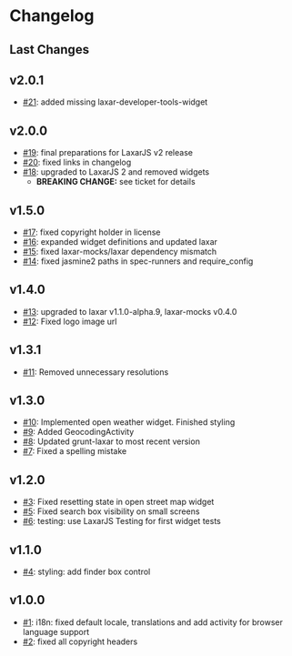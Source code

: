 # Changelog

## Last Changes


## v2.0.1

- [#21](https://github.com/LaxarJS/finder-demo/issues/21): added missing laxar-developer-tools-widget


## v2.0.0

- [#19](https://github.com/LaxarJS/finder-demo/issues/19): final preparations for LaxarJS v2 release
- [#20](https://github.com/LaxarJS/finder-demo/issues/20): fixed links in changelog
- [#18](https://github.com/LaxarJS/finder-demo/issues/18): upgraded to LaxarJS 2 and removed widgets
   + **BREAKING CHANGE:** see ticket for details


## v1.5.0

- [#17](https://github.com/LaxarJS/finder-demo/issues/17): fixed copyright holder in license
- [#16](https://github.com/LaxarJS/finder-demo/issues/16): expanded widget definitions and updated laxar
- [#15](https://github.com/LaxarJS/finder-demo/issues/15): fixed laxar-mocks/laxar dependency mismatch
- [#14](https://github.com/LaxarJS/finder-demo/issues/14): fixed jasmine2 paths in spec-runners and require_config


## v1.4.0

- [#13](https://github.com/LaxarJS/finder-demo/issues/13): upgraded to laxar v1.1.0-alpha.9, laxar-mocks v0.4.0
- [#12](https://github.com/LaxarJS/finder-demo/issues/12): Fixed logo image url


## v1.3.1

- [#11](https://github.com/LaxarJS/finder-demo/issues/11): Removed unnecessary resolutions


## v1.3.0

- [#10](https://github.com/LaxarJS/finder-demo/issues/10): Implemented open weather widget. Finished styling
- [#9](https://github.com/LaxarJS/finder-demo/issues/9): Added GeocodingActivity
- [#8](https://github.com/LaxarJS/finder-demo/issues/8): Updated grunt-laxar to most recent version
- [#7](https://github.com/LaxarJS/finder-demo/issues/7): Fixed a spelling mistake


## v1.2.0

- [#3](https://github.com/LaxarJS/finder-demo/issues/3): Fixed resetting state in open street map widget
- [#5](https://github.com/LaxarJS/finder-demo/issues/5): Fixed search box visibility on small screens
- [#6](https://github.com/LaxarJS/finder-demo/issues/6): testing: use LaxarJS Testing for first widget tests


## v1.1.0

- [#4](https://github.com/LaxarJS/finder-demo/issues/4): styling: add finder box control


## v1.0.0

- [#1](https://github.com/LaxarJS/finder-demo/issues/1): i18n: fixed default locale, translations and add activity for browser language support
- [#2](https://github.com/LaxarJS/finder-demo/issues/2): fixed all copyright headers
